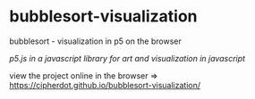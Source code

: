 # bubblesort-visualization
bubblesort - visualization in p5 on the browser

_p5.js in a javascript library for art and visualization in javascript_

view the project online in the browser => https://cipherdot.github.io/bubblesort-visualization/
